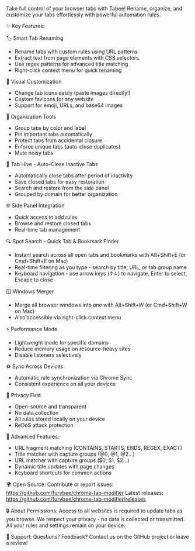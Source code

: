 Take full control of your browser tabs with Tabee! Rename, organize, and customize your tabs effortlessly with powerful automation rules.

✨ Key Features:

🏷️ Smart Tab Renaming
- Rename tabs with custom rules using URL patterns
- Extract text from page elements with CSS selectors
- Use regex patterns for advanced title matching
- Right-click context menu for quick renaming

🎨 Visual Customization
- Change tab icons easily (paste images directly!)
- Custom favicons for any website
- Support for emoji, URLs, and base64 images

📁 Organization Tools
- Group tabs by color and label
- Pin important tabs automatically
- Protect tabs from accidental closure
- Enforce unique tabs (auto-close duplicates)
- Mute noisy tabs

🍯 Tab Hive - Auto-Close Inactive Tabs
- Automatically close tabs after period of inactivity
- Save closed tabs for easy restoration
- Search and restore from the side panel
- Grouped by domain for better organization

🌐 Side Panel Integration
- Quick access to add rules
- Browse and restore closed tabs
- Real-time tab management

🔍 Spot Search - Quick Tab & Bookmark Finder
- Instant search across all open tabs and bookmarks with Alt+Shift+E (or Cmd+Shift+E on Mac)
- Real-time filtering as you type - search by title, URL, or tab group name
- Keyboard navigation - use arrow keys (↑↓) to navigate, Enter to select, Escape to close

🪟 Windows Merger
- Merge all browser windows into one with Alt+Shift+W (or Cmd+Shift+W on Mac)
- Also accessible via right-click context menu

⚡ Performance Mode
- Lightweight mode for specific domains
- Reduce memory usage on resource-heavy sites
- Disable listeners selectively

♻️ Sync Across Devices
- Automatic rule synchronization via Chrome Sync
- Consistent experience on all your devices

🔐 Privacy First
- Open-source and transparent
- No data collection
- All rules stored locally on your device
- ReDoS attack protection

🔧 Advanced Features:
- URL fragment matching (CONTAINS, STARTS, ENDS, REGEX, EXACT)
- Title matcher with capture groups (@0, @1, @2...)
- URL matcher with capture groups ($0, $1, $2...)
- Dynamic title updates with page changes
- Keyboard shortcuts for common actions

🌍 Open Source:
Contribute or report issues: https://github.com/furybee/chrome-tab-modifier
Latest releases: https://github.com/furybee/chrome-tab-modifier/releases

🔒 About Permissions:
Access to all websites is required to update tabs as you browse. We respect your privacy - no data is collected or transmitted. All your rules and settings remain on your
device.

💬 Support:
Questions? Feedback? Contact us on the GitHub project or leave a review!
